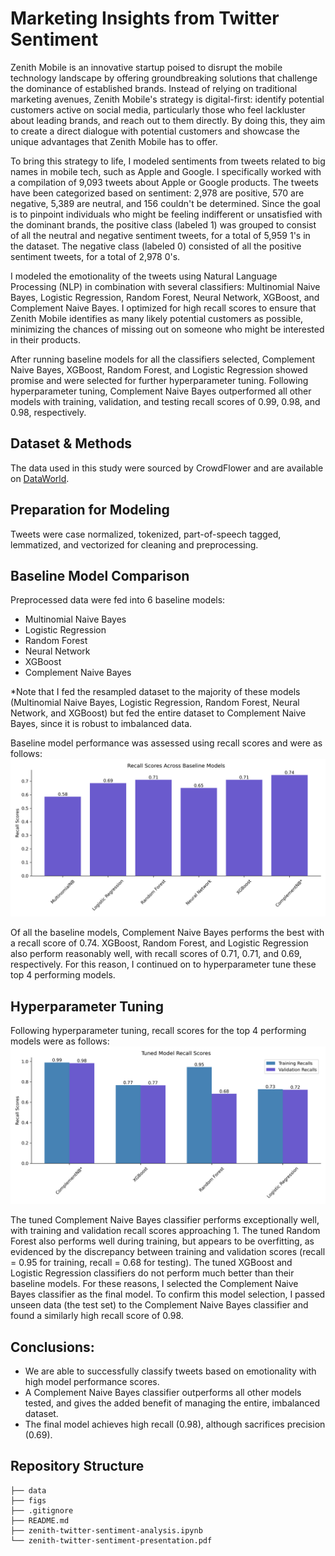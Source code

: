 # Marketing Insights from Twitter Sentiment

Zenith Mobile is an innovative startup poised to disrupt the mobile technology landscape by offering groundbreaking solutions that challenge the dominance of established brands. Instead of relying on traditional marketing avenues, Zenith Mobile's strategy is digital-first: identify potential customers active on social media, particularly those who feel lackluster about leading brands, and reach out to them directly. By doing this, they aim to create a direct dialogue with potential customers and showcase the unique advantages that Zenith Mobile has to offer.

To bring this strategy to life, I modeled sentiments from tweets related to big names in mobile tech, such as Apple and Google. I specifically worked with a compilation of 9,093 tweets about Apple or Google products. The tweets have been categorized based on sentiment: 2,978 are positive, 570 are negative, 5,389 are neutral, and 156 couldn't be determined. Since the goal is to pinpoint individuals who might be feeling indifferent or unsatisfied with the dominant brands, the positive class (labeled 1) was grouped to consist of all the neutral and negative sentiment tweets, for a total of 5,959 1's in the dataset. The negative class (labeled 0) consisted of all the positive sentiment tweets, for a total of 2,978 0's.

I modeled the emotionality of the tweets using Natural Language Processing (NLP) in combination with several classifiers: Multinomial Naive Bayes, Logistic Regression, Random Forest, Neural Network, XGBoost, and Complement Naive Bayes. I optimized for high recall scores to ensure that Zenith Mobile identifies as many likely potential customers as possible, minimizing the chances of missing out on someone who might be interested in their products.

After running baseline models for all the classifiers selected, Complement Naive Bayes, XGBoost, Random Forest, and Logistic Regression showed promise and were selected for further hyperparameter tuning. Following hyperparameter tuning, Complement Naive Bayes outperformed all other models with training, validation, and testing recall scores of 0.99, 0.98, and 0.98, respectively.

## Dataset & Methods
The data used in this study were sourced by CrowdFlower and are available on [DataWorld](http://data.world). 

## Preparation for Modeling
Tweets were case normalized, tokenized, part-of-speech tagged, lemmatized, and vectorized for cleaning and preprocessing.

## Baseline Model Comparison
Preprocessed data were fed into 6 baseline models: 
- Multinomial Naive Bayes
- Logistic Regression
- Random Forest
- Neural Network
- XGBoost
- Complement Naive Bayes
  
*Note that I fed the resampled dataset to the majority of these models (Multinomial Naive Bayes, Logistic Regression, Random Forest, Neural Network, and XGBoost) but fed the entire dataset to Complement Naive Bayes, since it is robust to imbalanced data.

Baseline model performance was assessed using recall scores and were as follows: 
![](figs/baseline_recall_scores.png)

Of all the baseline models, Complement Naive Bayes performs the best with a recall score of 0.74. XGBoost, Random Forest, and Logistic Regression also perform reasonably well, with recall scores of 0.71, 0.71, and 0.69, respectively. For this reason, I continued on to hyperparameter tune these top 4 performing models.

## Hyperparameter Tuning
Following hyperparameter tuning, recall scores for the top 4 performing models were as follows: 
![](figs/tuned_recall_scores.png)

The tuned Complement Naive Bayes classifier performs exceptionally well, with training and validation recall scores approaching 1. The tuned Random Forest also performs well during training, but appears to be overfitting, as evidenced by the discrepancy between training and validation scores (recall = 0.95 for training, recall = 0.68 for testing). The tuned XGBoost and Logistic Regression classifiers do not perform much better than their baseline models. For these reasons, I selected the Complement Naive Bayes classifier as the final model. To confirm this model selection, I passed unseen data (the test set) to the Complement Naive Bayes classifier and found a similarly high recall score of 0.98.

## Conclusions:
- We are able to successfully classify tweets based on emotionality with high model performance scores.
- A Complement Naive Bayes classifier outperforms all other models tested, and gives the added benefit of managing the entire, imbalanced dataset.
- The final model achieves high recall (0.98), although sacrifices precision (0.69).


## Repository Structure
```none            
├── data 
├── figs                   
├── .gitignore
├── README.md 
├── zenith-twitter-sentiment-analysis.ipynb
└── zenith-twitter-sentiment-presentation.pdf
